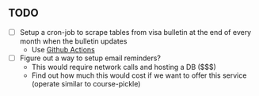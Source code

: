 ## TODO

-   [ ] Setup a cron-job to scrape tables from visa bulletin at the end of every month when the bulletin updates
    -   Use [Github Actions](https://theanshuman.dev/articles/free-cron-jobs-with-github-actions-31d6)
-   [ ] Figure out a way to setup email reminders?
    -   This would require network calls and hosting a DB ($$$)
    -   Find out how much this would cost if we want to offer this service (operate similar to course-pickle)
